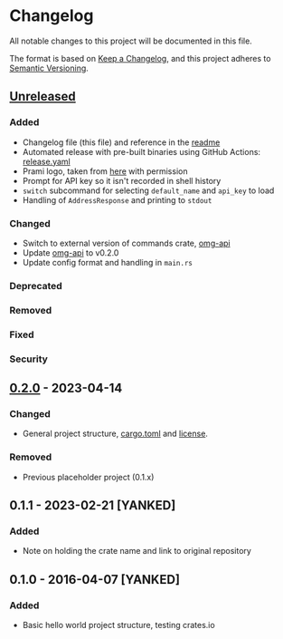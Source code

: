 # Changelog

All notable changes to this project will be documented in this file.

The format is based on [Keep a Changelog](https://keepachangelog.com/en/1.0.0/),
and this project adheres to [Semantic Versioning](https://semver.org/spec/v2.0.0.html).

## [Unreleased]

### Added

- Changelog file (this file) and reference in the [readme](README.md)
- Automated release with pre-built binaries using GitHub Actions: [release.yaml](.github/workflows/release.yaml)
- Prami logo, taken from [here](https://sarajoy.dev/blog/short/2023-01-18-ascii-art-heart/) with permission
- Prompt for API key so it isn't recorded in shell history
- `switch` subcommand for selecting `default_name` and `api_key` to load
- Handling of `AddressResponse` and printing to `stdout`

### Changed

- Switch to external version of commands crate, [omg-api](https://github.com/supleed2/omg-api)
- Update [omg-api](https://github.com/supleed2/omg-api) to v0.2.0
- Update config format and handling in `main.rs`

### Deprecated

### Removed

### Fixed

### Security

## [0.2.0] - 2023-04-14

### Changed

- General project structure, [cargo.toml](Cargo.toml) and [license](LICENSE).

### Removed

- Previous placeholder project (0.1.x)

## 0.1.1 - 2023-02-21 [YANKED]

### Added

- Note on holding the crate name and link to original repository

## 0.1.0 - 2016-04-07 [YANKED]

### Added

- Basic hello world project structure, testing crates.io

[unreleased]: https://github.com/supleed2/omg-rs/compare/v0.2.0...HEAD
[0.2.0]: https://github.com/supleed2/omg-rs/releases/tag/v0.2.0
